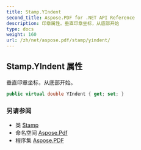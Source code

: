 ```yaml
---
title: Stamp.YIndent
second_title: Aspose.PDF for .NET API Reference
description: 印章属性。垂直印章坐标，从底部开始
type: docs
weight: 160
url: /zh/net/aspose.pdf/stamp/yindent/
---
```

## Stamp.YIndent 属性

垂直印章坐标，从底部开始。

```csharp
public virtual double YIndent { get; set; }
```

### 另请参阅

* 类 [Stamp](../)
* 命名空间 [Aspose.Pdf](../../../aspose.pdf/)
* 程序集 [Aspose.PDF](../../../)